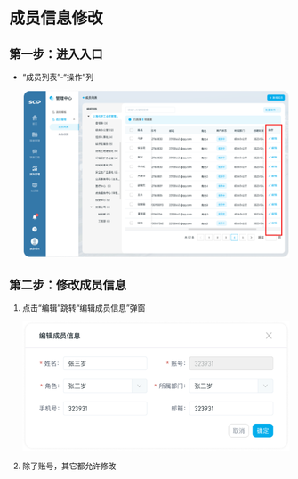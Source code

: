 # 成员信息修改

## 第一步：进入入口

- “成员列表”-“操作”列

  ![](./icon/1.png)

## 第二步：修改成员信息

1. 点击“编辑”跳转“编辑成员信息”弹窗

   ![](./icon/2.png)

2. 除了账号，其它都允许修改